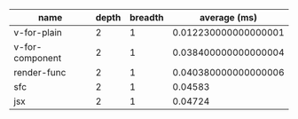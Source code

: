 | name            | depth | breadth | average (ms)         |
| --------------- | ----- | ------- | -------------------- |
| v-for-plain     | 2     | 1       | 0.012230000000000001 |
| v-for-component | 2     | 1       | 0.038400000000000004 |
| render-func     | 2     | 1       | 0.040380000000000006 |
| sfc             | 2     | 1       | 0.04583              |
| jsx             | 2     | 1       | 0.04724              |